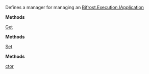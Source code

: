 Defines a manager for managing an [Bifrost.Execution.IApplication](Bifrost.Execution.IApplication)

**Methods**

[Get](Bifrost.Execution.IApplicationManager.Get)


**Methods**

[Set](Bifrost.Execution.IApplicationManager.Set)


**Methods**

[ctor](Bifrost.Execution.ApplicationManager.ctor)
